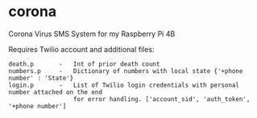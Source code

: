 # corona
Corona Virus SMS System for my Raspberry Pi 4B



Requires Twilio account and additional files:

<pre><code>death.p       -   Int of prior death count
numbers.p     -   Dictionary of numbers with local state {'+phone number' : 'State'}
login.p       -   List of Twilio login credentials with personal number attached on the end
                  for error handling. ['account_sid', 'auth_token', '+phone number']</code></pre>
   
